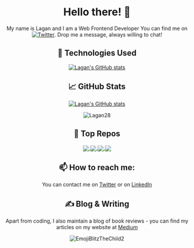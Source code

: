 <div align="center">

# Hello there! 👋

My name is Lagan and I am a Web Frontend Developer You can find me on [![Twitter][1.2]][1]. Drop me a message, always willing to chat!

<!--
**Lagan28/Lagan28** is a ✨ _special_ ✨ repository because its `README.md` (this file) appears on your GitHub profile.

Here are some ideas to get you started:

- 🔭 I’m currently working on ...
- 🌱 I’m currently learning ...
- 👯 I’m looking to collaborate on ...
- 🤔 I’m looking for help with ...
- 💬 Ask me about ...
- 📫 How to reach me: ...
- 😄 Pronouns: ...
- ⚡ Fun fact: ...
-->

<!-- links to social media icons -->

<!-- icons without padding -->

[1.2]: http://i.imgur.com/wWzX9uB.png
[2.2]: http://i.imgur.com/9I6NRUm.png


<!-- links to your social media accounts -->

[1]: https://twitter.com/lagangupta3
[2]: https://github.com/Lagan28
[3]: https://www.linkedin.com/in/lagan-gupta/

## 🌱 Technologies Used

[![Lagan's GitHub stats](https://github-readme-stats.vercel.app/api/top-langs/?username=Lagan28&theme=dracula&layout=compact)](https://github.com/Lagan28/github-readme-stats)

## &#x1f4c8; GitHub Stats

[![Lagan's GitHub stats](https://github-readme-stats.vercel.app/api?username=Lagan28&count_private=true&show_icons=true&hide=stars&theme=dracula)](https://github.com/Lagan28/github-readme-stats)
  
<p><img align="center" src="https://github-readme-streak-stats.herokuapp.com/?user=Lagan28&theme=dracula&" alt="Lagan28" /></p>


## 🔭 Top Repos

<a href="https://github.com/Lagan28/pizza-delivery-app">
  <img align="center" src="https://github-readme-stats.vercel.app/api/pin/?username=Lagan28&repo=pizza-delivery-app&theme=dracula&show_owner=true" />
</a>                           
                           
<a href="https://github.com/Lagan28/car-rental-application">
  <img align="center" src="https://github-readme-stats.vercel.app/api/pin/?username=Lagan28&repo=car-rental-application&theme=dracula&show_owner=true" />
</a>                           
                           
<a href="https://github.com/Lagan28/whatsapp-clone">
  <img align="center" src="https://github-readme-stats.vercel.app/api/pin/?username=Lagan28&repo=whatsapp-clone&theme=dracula&show_owner=true" />
</a>
  
<a href="https://github.com/Lagan28/webdev-react-cera">
  <img align="center" src="https://github-readme-stats.vercel.app/api/pin/?username=Lagan28&repo=webdev-react-cera&theme=dracula&show_owner=true" />
</a>

## 📫 How to reach me:

You can contact me on [Twitter][1] or on [LinkedIn][3]

## &#x270d; Blog & Writing

Apart from coding, I also maintain a blog of book reviews - you can find my articles on my website at [Medium](https://lagan.medium.com/)

![EmojiBlitzTheChild2](https://user-images.githubusercontent.com/53617100/152173543-5d26d70d-9ea0-4f70-8dc9-c53be581952b.png)


  
</div>
